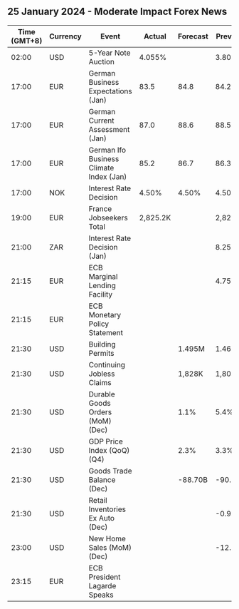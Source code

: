 ## 25 January 2024 - Moderate Impact Forex News

| Time (GMT+8) | Currency | Event | Actual | Forecast | Previous |
|------|----------|-------|--------|----------|----------|
| 02:00 | USD | 5-Year Note Auction | 4.055% |  | 3.801% |
| 17:00 | EUR | German Business Expectations (Jan) | 83.5 | 84.8 | 84.2 |
| 17:00 | EUR | German Current Assessment (Jan) | 87.0 | 88.6 | 88.5 |
| 17:00 | EUR | German Ifo Business Climate Index (Jan) | 85.2 | 86.7 | 86.3 |
| 17:00 | NOK | Interest Rate Decision | 4.50% | 4.50% | 4.50% |
| 19:00 | EUR | France Jobseekers Total | 2,825.2K |  | 2,826.6K |
| 21:00 | ZAR | Interest Rate Decision (Jan) |  |  | 8.25% |
| 21:15 | EUR | ECB Marginal Lending Facility |  |  | 4.75% |
| 21:15 | EUR | ECB Monetary Policy Statement |  |  |  |
| 21:30 | USD | Building Permits |  | 1.495M | 1.467M |
| 21:30 | USD | Continuing Jobless Claims |  | 1,828K | 1,806K |
| 21:30 | USD | Durable Goods Orders (MoM) (Dec) |  | 1.1% | 5.4% |
| 21:30 | USD | GDP Price Index (QoQ) (Q4) |  | 2.3% | 3.3% |
| 21:30 | USD | Goods Trade Balance (Dec) |  | -88.70B | -90.27B |
| 21:30 | USD | Retail Inventories Ex Auto (Dec) |  |  | -0.9% |
| 23:00 | USD | New Home Sales (MoM) (Dec) |  |  | -12.2% |
| 23:15 | EUR | ECB President Lagarde Speaks |  |  |  |
